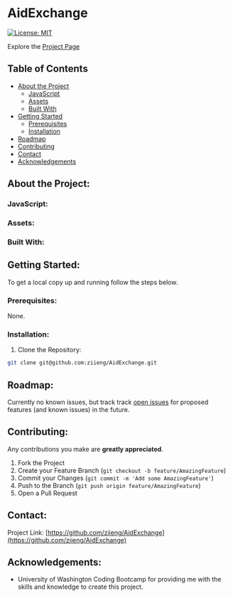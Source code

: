 # AidExchange

[![License: MIT](https://img.shields.io/badge/License-MIT-yellow.svg)](https://opensource.org/licenses/MIT)

Explore the [Project Page](https://github.com/ziieng/AidExchange)

<!-- [Deployed Application]() -->

## Table of Contents

* [About the Project](#about-the-project)
  * [JavaScript](#JavaScript)
  * [Assets](#Assets)
  * [Built With](#built-with)
* [Getting Started](#getting-started)
  * [Prerequisites](#prerequisites)
  * [Installation](#installation)
* [Roadmap](#roadmap)
* [Contributing](#contributing)
* [Contact](#contact)
* [Acknowledgements](#acknowledgements)

## About the Project:
<!-- The focus of this project was to  -->

<!-- ![Project Gif](gif.gif) -->

### JavaScript:
<!-- * [App.js](https://github.com/ziieng/AidExchange/blob/main/src/App.js) -->

### Assets:
<!-- * [src](https://github.com/ziieng/AidExchange/tree/main/src) -->

### Built With:
<!-- * This app is build upon [Node.js](https://nodejs.org/en/), [React](https://reactjs.org/), and the [Heroku](https://dashboard.heroku.com/apps) application. -->

## Getting Started:
To get a local copy up and running follow the steps below.

### Prerequisites:
None.

### Installation:
1. Clone the Repository:
```sh
git clone git@github.com:ziieng/AidExchange.git
```

## Roadmap:
Currently no known issues, but track track [open issues](https://github.com/ziieng/AidExchange/issues ) for proposed features (and known issues) in the future.


## Contributing:
Any contributions you make are **greatly appreciated**.

1. Fork the Project
2. Create your Feature Branch (`git checkout -b feature/AmazingFeature`)
3. Commit your Changes (`git commit -m 'Add some AmazingFeature'`)
4. Push to the Branch (`git push origin feature/AmazingFeature`)
5. Open a Pull Request

## Contact:
Project Link: [https://github.com/ziieng/AidExchange](https://github.com/ziieng/AidExchange)

## Acknowledgements: 
* University of Washington Coding Bootcamp for providing me with the skills and knowledge to create this project. 
